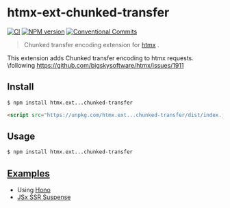 # htmx-ext-chunked-transfer

[![CI][gha-image]][gha-url]
[![NPM version][npm-image]][npm-url]
[![Conventional Commits][conventional-commits-image]][conventional-commits-url]

> Chunked transfer encoding extension for [htmx](https://htmx.org) .

This extension adds Chunked transfer encoding to htmx requests.
\following https://github.com/bigskysoftware/htmx/issues/1911

## Install

```sh
$ npm install htmx.ext...chunked-transfer
```

```html
<script src="https://unpkg.com/htmx.ext...chunked-transfer/dist/index.js"></script>
```

## Usage

```sh
$ npm install htmx.ext...chunked-transfer
```

## [Examples](./example/)

- Using [Hono](https://hono.dev/)
- [JSx SSR Suspense](https://hono.dev/guides/jsx#suspense)

[npm-url]: https://npmjs.org/package/htmx.ext...chunked-transfer
[npm-image]: http://img.shields.io/npm/v/htmx.ext...chunked-transfer.svg
[gha-url]: https://github.com/douglasduteil/htmx.ext...chunked-transfer/actions/workflows/ci.yml
[gha-image]: https://github.com/douglasduteil/htmx.ext...chunked-transfer/actions/workflows/ci.yml/badge.svg
[conventional-commits-image]: https://img.shields.io/badge/Conventional%20Commits-1.0.0-yellow.svg
[conventional-commits-url]: https://conventionalcommits.org*
